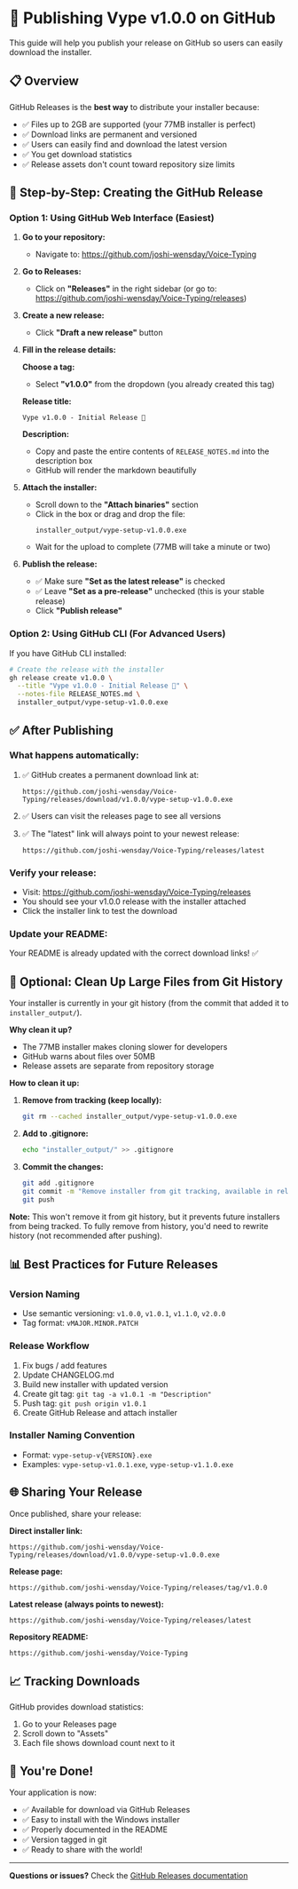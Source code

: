 # 🚀 Publishing Vype v1.0.0 on GitHub

This guide will help you publish your release on GitHub so users can easily download the installer.

## 📋 Overview

GitHub Releases is the **best way** to distribute your installer because:
- ✅ Files up to 2GB are supported (your 77MB installer is perfect)
- ✅ Download links are permanent and versioned
- ✅ Users can easily find and download the latest version
- ✅ You get download statistics
- ✅ Release assets don't count toward repository size limits

## 🎯 Step-by-Step: Creating the GitHub Release

### Option 1: Using GitHub Web Interface (Easiest)

1. **Go to your repository:**
   - Navigate to: https://github.com/joshi-wensday/Voice-Typing

2. **Go to Releases:**
   - Click on **"Releases"** in the right sidebar (or go to: https://github.com/joshi-wensday/Voice-Typing/releases)

3. **Create a new release:**
   - Click **"Draft a new release"** button

4. **Fill in the release details:**
   
   **Choose a tag:**
   - Select **"v1.0.0"** from the dropdown (you already created this tag)
   
   **Release title:**
   ```
   Vype v1.0.0 - Initial Release 🎉
   ```
   
   **Description:**
   - Copy and paste the entire contents of `RELEASE_NOTES.md` into the description box
   - GitHub will render the markdown beautifully
   
5. **Attach the installer:**
   - Scroll down to the **"Attach binaries"** section
   - Click in the box or drag and drop the file:
     ```
     installer_output/vype-setup-v1.0.0.exe
     ```
   - Wait for the upload to complete (77MB will take a minute or two)

6. **Publish the release:**
   - ✅ Make sure **"Set as the latest release"** is checked
   - ✅ Leave **"Set as a pre-release"** unchecked (this is your stable release)
   - Click **"Publish release"**

### Option 2: Using GitHub CLI (For Advanced Users)

If you have GitHub CLI installed:

```bash
# Create the release with the installer
gh release create v1.0.0 \
  --title "Vype v1.0.0 - Initial Release 🎉" \
  --notes-file RELEASE_NOTES.md \
  installer_output/vype-setup-v1.0.0.exe
```

## ✅ After Publishing

### What happens automatically:
1. ✅ GitHub creates a permanent download link at:
   ```
   https://github.com/joshi-wensday/Voice-Typing/releases/download/v1.0.0/vype-setup-v1.0.0.exe
   ```

2. ✅ Users can visit the releases page to see all versions

3. ✅ The "latest" link will always point to your newest release:
   ```
   https://github.com/joshi-wensday/Voice-Typing/releases/latest
   ```

### Verify your release:
- Visit: https://github.com/joshi-wensday/Voice-Typing/releases
- You should see your v1.0.0 release with the installer attached
- Click the installer link to test the download

### Update your README:
Your README is already updated with the correct download links! ✅

## 🧹 Optional: Clean Up Large Files from Git History

Your installer is currently in your git history (from the commit that added it to `installer_output/`). 

**Why clean it up?**
- The 77MB installer makes cloning slower for developers
- GitHub warns about files over 50MB
- Release assets are separate from repository storage

**How to clean it up:**

1. **Remove from tracking (keep locally):**
   ```bash
   git rm --cached installer_output/vype-setup-v1.0.0.exe
   ```

2. **Add to .gitignore:**
   ```bash
   echo "installer_output/" >> .gitignore
   ```

3. **Commit the changes:**
   ```bash
   git add .gitignore
   git commit -m "Remove installer from git tracking, available in releases"
   git push
   ```

**Note:** This won't remove it from git history, but it prevents future installers from being tracked. To fully remove from history, you'd need to rewrite history (not recommended after pushing).

## 📊 Best Practices for Future Releases

### Version Naming
- Use semantic versioning: `v1.0.0`, `v1.0.1`, `v1.1.0`, `v2.0.0`
- Tag format: `vMAJOR.MINOR.PATCH`

### Release Workflow
1. Fix bugs / add features
2. Update CHANGELOG.md
3. Build new installer with updated version
4. Create git tag: `git tag -a v1.0.1 -m "Description"`
5. Push tag: `git push origin v1.0.1`
6. Create GitHub Release and attach installer

### Installer Naming Convention
- Format: `vype-setup-v{VERSION}.exe`
- Examples: `vype-setup-v1.0.1.exe`, `vype-setup-v1.1.0.exe`

## 🌐 Sharing Your Release

Once published, share your release:

**Direct installer link:**
```
https://github.com/joshi-wensday/Voice-Typing/releases/download/v1.0.0/vype-setup-v1.0.0.exe
```

**Release page:**
```
https://github.com/joshi-wensday/Voice-Typing/releases/tag/v1.0.0
```

**Latest release (always points to newest):**
```
https://github.com/joshi-wensday/Voice-Typing/releases/latest
```

**Repository README:**
```
https://github.com/joshi-wensday/Voice-Typing
```

## 📈 Tracking Downloads

GitHub provides download statistics:
1. Go to your Releases page
2. Scroll down to "Assets"
3. Each file shows download count next to it

## 🎉 You're Done!

Your application is now:
- ✅ Available for download via GitHub Releases
- ✅ Easy to install with the Windows installer
- ✅ Properly documented in the README
- ✅ Version tagged in git
- ✅ Ready to share with the world!

---

**Questions or issues?** Check the [GitHub Releases documentation](https://docs.github.com/en/repositories/releasing-projects-on-github/managing-releases-in-a-repository)

